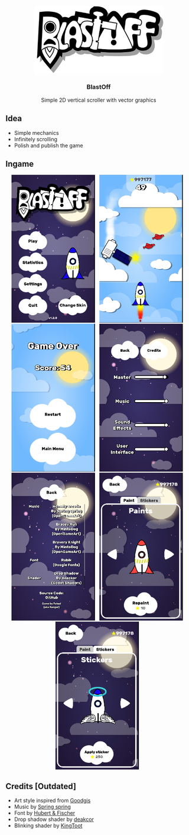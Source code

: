 <p align="center">
<img src="UI/title.svg" width="350" title="BlastOff Logo">
</p>

<h3 align="center">BlastOff</h3>
<p align="center" style="font-size: 14px;">Simple 2D vertical scroller with vector graphics</p>

## Idea
- Simple mechanics
- Infinitely scrolling
- Polish and publish the game

## Ingame
<p align="center">
    <img src="Docs/Screenshots/v1.2.0/main-menu.png" width="auto" height="400">&nbsp;&nbsp;
    <img src="Docs/Screenshots/v1.2.0/ingame.png" width="auto" height="400">&nbsp;&nbsp;
    <img src="Docs/Screenshots/v1.2.0/death-screen.png" width="auto" height="400">&nbsp;&nbsp;
    <img src="Docs/Screenshots/v1.2.0/settings.png" width="auto" height="400">&nbsp;&nbsp;
    <img src="Docs/Screenshots/v1.2.0/credits.png" width="auto" height="400">&nbsp;&nbsp;
    <img src="Docs/Screenshots/v1.2.0/paint-selection.png" width="auto" height="400">&nbsp;&nbsp;
    <img src="Docs/Screenshots/v1.2.0/sticker-selection.png" width="auto" height="400">&nbsp;&nbsp;
</p>

## Credits [Outdated]
- Art style inspired from [Goodgis](https://goodgis.fun/)
- Music by [Spring spring](https://opengameart.org/content/homely-arcade)
- Font by [Hubert & Fischer](https://www.fontsquirrel.com/fonts/rubik)
- Drop shadow shader by [deakcor](https://godotshaders.com/shader/shadow-2d/)
- Blinking shader by [KingToot](https://godotshaders.com/shader/radar-blip/)
